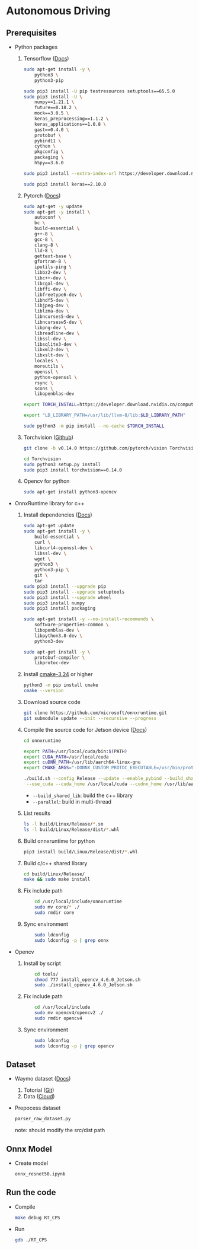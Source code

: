 # Autonomous Driving

## Prerequisites 
- Python packages
    1. Tensorflow ([Docs](https://docs.nvidia.com/deeplearning/frameworks/install-tf-jetson-platform/index.html#install))
        ```bash
        sudo apt-get install -y \
            python3 \
            python3-pip

        sudo pip3 install -U pip testresources setuptools==65.5.0
        sudo pip3 install -U \
            numpy==1.21.1 \
            future==0.18.2 \
            mock==3.0.5 \
            keras_preprocessing==1.1.2 \
            keras_applications==1.0.8 \
            gast==0.4.0 \
            protobuf \
            pybind11 \
            cython \
            pkgconfig \
            packaging \
            h5py==3.6.0

        sudo pip3 install --extra-index-url https://developer.download.nvidia.com/compute/redist/jp/v502 tensorflow==2.10.0+nv22.11

        sudo pip3 install keras==2.10.0

        ```

    2. Pytorch ([Docs](https://docs.nvidia.com/deeplearning/frameworks/install-pytorch-jetson-platform/index.html))
        ```bash
        sudo apt-get -y update
        sudo apt-get -y install \
            autoconf \
            bc \
            build-essential \
            g++-8 \
            gcc-8 \
            clang-8 \
            lld-8 \
            gettext-base \
            gfortran-8 \
            iputils-ping \
            libbz2-dev \
            libc++-dev \
            libcgal-dev \
            libffi-dev \
            libfreetype6-dev \
            libhdf5-dev \
            libjpeg-dev \
            liblzma-dev \
            libncurses5-dev \
            libncursesw5-dev \
            libpng-dev \
            libreadline-dev \
            libssl-dev \
            libsqlite3-dev \
            libxml2-dev \
            libxslt-dev \
            locales \
            moreutils \
            openssl \
            python-openssl \
            rsync \
            scons \
            libopenblas-dev
        ```

        ```bash
        export TORCH_INSTALL=https://developer.download.nvidia.cn/compute/redist/jp/v502/pytorch/torch-1.13.0a0+936e9305.nv22.11-cp38-cp38-linux_aarch64.whl

        export "LD_LIBRARY_PATH=/usr/lib/llvm-8/lib:$LD_LIBRARY_PATH"

        sudo python3 -m pip install --no-cache $TORCH_INSTALL

        ```

    3. Torchvision ([Github](https://github.com/pytorch/vision/tree/main))
        ```bash
        git clone -b v0.14.0 https://github.com/pytorch/vision Torchvision
        ```
        ```bash
        cd Torchvision
        sudo python3 setup.py install
        sudo pip3 install torchvision==0.14.0
        ```
    3. Opencv for python
        ```bash
        sudo apt-get install python3-opencv
        ```


- OnnxRuntime library for c++
    1. Install dependencies ([Docs](https://onnxruntime.ai/docs/build/inferencing.html))
        
        ```bash
        sudo apt-get update
        sudo apt-get install -y \
        	build-essential \
        	curl \
        	libcurl4-openssl-dev \
        	libssl-dev \
        	wget \
        	python3 \
        	python3-pip \
        	git \
        	tar
        sudo pip3 install --upgrade pip
        sudo pip3 install --upgrade setuptools
        sudo pip3 install --upgrade wheel
        sudo pip3 install numpy
        sudo pip3 install packaging
        
        sudo apt-get install -y --no-install-recommends \
        	software-properties-common \
        	libopenblas-dev \
        	libpython3.8-dev \
        	python3-dev
        
        sudo apt-get install -y \
        	protobuf-compiler \
        	libprotoc-dev
        ```
        
    2. Install [cmake-3.24](https://cmake.org/download/) or higher
        
        ```bash
        python3 -m pip install cmake
        cmake --version
        ```
        
    3. Download source code
        
        ```bash
        git clone https://github.com/microsoft/onnxruntime.git
        git submodule update --init --recursive --progress
        ```
        
    4. Compile the source code for Jetson device ([Docs](https://onnxruntime.ai/docs/build/eps.html#nvidia-jetson-tx1tx2nanoxavier))
        
        ```bash
        cd onnxruntime
        
        export PATH=/usr/local/cuda/bin:$(PATH)
        export CUDA_PATH=/usr/local/cuda
        export cuDNN_PATH=/usr/lib/aarch64-linux-gnu
        export CMAKE_ARGS="-DONNX_CUSTOM_PROTOC_EXECUTABLE=/usr/bin/protoc"
        
        ./build.sh --config Release --update --enable_pybind --build_shared_lib --build --parallel --build_wheel \
         --use_cuda --cuda_home /usr/local/cuda --cudnn_home /usr/lib/aarch64-linux-gnu
        ```
        
        - `--build_shared_lib`: build the c++ library
        - `--parallel`: build in multi-thread
    5. List results
        
        ```bash
        ls -l build/Linux/Release/*.so
        ls -l build/Linux/Release/dist/*.whl
        ```
        
    6. Build onnxruntime for python
        
        ```bash
        pip3 install build/Linux/Release/dist/*.whl
        ```
        
    7. Build c/c++ shared library
        
        ```bash
        cd build/Linux/Release/
        make && sudo make install
        ```
    8. Fix include path

        ```bash
            cd /usr/local/include/onnxruntime
            sudo mv core/* ./
            sudo rmdir core
        ```
    9. Sync environment

        ```bash
            sudo ldconfig
            sudo ldconfig -p | grep onnx
        ```

- Opencv
    1. Install by script

        ```bash
            cd tools/
            chmod 777 install_opencv_4.6.0_Jetson.sh
            sudo ./install_opencv_4.6.0_Jetson.sh
        ```
    2. Fix include path

        ```bash
            cd /usr/local/include
            sudo mv opencv4/opencv2 ./
            sudo rmdir opencv4
        ```
    3. Sync environment

        ```bash
            sudo ldconfig
            sudo ldconfig -p | grep opencv
        ```


## Dataset
- Waymo dataset ([Docs](https://waymo.com/open/)) 
    1. Totorial ([Git](https://github.com/waymo-research/waymo-open-dataset))
    2. Data ([Cloud](https://console.cloud.google.com/storage/browser/waymo_open_dataset_v_1_4_1;tab=objects?pli=1&prefix=&forceOnObjectsSortingFiltering=false))


- Prepocess dataset
    ```bash
    parser_raw_dataset.py
    ```
    note: should modify the src/dist path

## Onnx Model
- Create model
    ```bash
    onnx_resnet50.ipynb
    ```

## Run the code
- Compile
    ```bash
    make debug RT_CPS
    ```

- Run
    ```bash
    gdb ./RT_CPS
    ```
